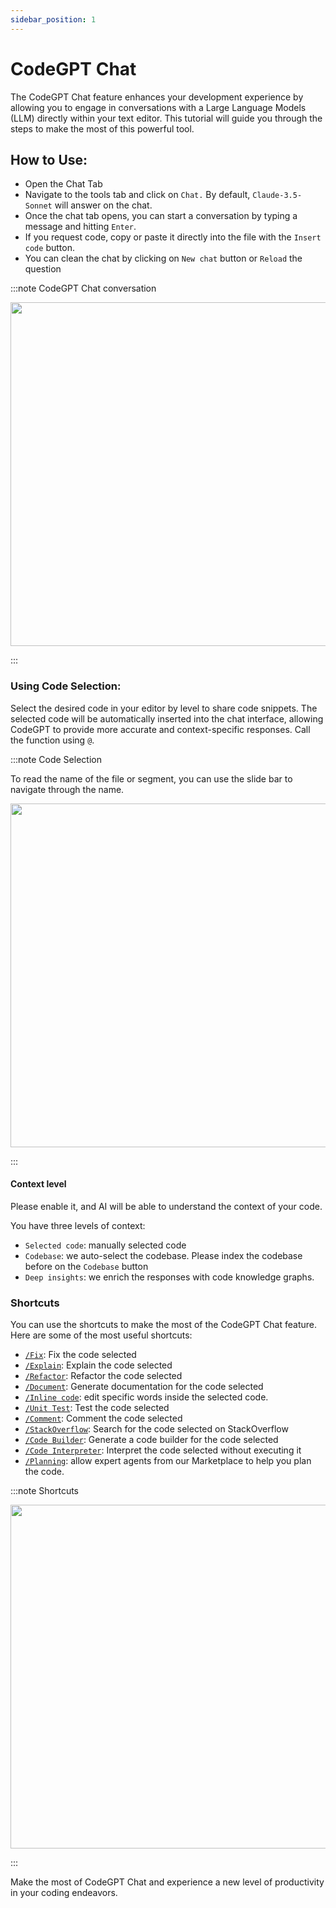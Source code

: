 ```yaml
---
sidebar_position: 1
---
```

# CodeGPT Chat

The CodeGPT Chat feature enhances your development experience by allowing you to engage in conversations with a Large Language Models (LLM) directly within your text editor. This tutorial will guide you through the steps to make the most of this powerful tool.

## How to Use:
- Open the Chat Tab
- Navigate to the tools tab and click on `Chat.` By default, `Claude-3.5-Sonnet` will answer on the chat.
- Once the chat tab opens, you can start a conversation by typing a message and hitting `Enter`.
- If you request code, copy or paste it directly into the file with the `Insert code` button.
- You can clean the chat by clicking on `New chat` button or `Reload` the question

:::note CodeGPT Chat conversation
<p align="center">
      <img width="750" height="550" src="https://github.com/user-attachments/assets/099fe893-08e3-4c31-a845-5f117a1de696"/>
</p>
:::

### Using Code Selection:
Select the desired code in your editor by level to share code snippets. The selected code will be automatically inserted into the chat interface, allowing CodeGPT to provide more accurate and context-specific responses. Call the function using `@`.

:::note Code Selection

To read the name of the file or segment, you can use the slide bar to navigate through the name.
 
<p align="center">
    <img width="750" height="550"  src="https://github.com/user-attachments/assets/90a920ed-74c6-458b-9444-55c4b60128f9" />
</p>
:::

#### Context level

Please enable it, and AI will be able to understand the context of your code. 

You have three levels of context:

- `Selected code`: manually selected code
- `Codebase`: we auto-select the codebase. Please index the codebase before on the `Codebase` button
- `Deep insights`: we enrich the responses with code knowledge graphs.

### Shortcuts
You can use the shortcuts to make the most of the CodeGPT Chat feature. Here are some of the most useful shortcuts:

- [`/Fix`](https://docs.codegpt.co/docs/tutorial-features/find_problems): Fix the code selected
- [`/Explain`](https://docs.codegpt.co/docs/tutorial-features/code_explanation): Explain the code selected
- [`/Refactor`](https://docs.codegpt.co/docs/tutorial-features/code_refactoring): Refactor the code selected
- [`/Document`](https://docs.codegpt.co/docs/tutorial-features/code_documentation): Generate documentation for the code selected
- [`/Inline code`](https://docs.codegpt.co/docs/tutorial-features/code_inline): edit specific words inside the selected code. 
- [`/Unit Test`](https://docs.codegpt.co/docs/tutorial-features/unit_testing): Test the code selected
- [`/Comment`](ddd): Comment the code selected
- [`/StackOverflow`](https://docs.codegpt.co/docs/tutorial-features/stackoverflow): Search for the code selected on StackOverflow 
- [`/Code Builder`](https://docs.codegpt.co/docs/tutorial-features/code_builder): Generate a code builder for the code selected
- [`/Code Interpreter`](https://docs.codegpt.co/docs/tutorial-features/code_interpreter): Interpret the code selected without executing it
- [`/Planning`](dddd): allow expert agents from our Marketplace to help you plan the code.


:::note Shortcuts

<p align="center">
    <img width="750" height="550"  src="https://github.com/user-attachments/assets/6aba86fa-0c6c-49f2-89bc-47456d2c61e5" />
</p>
:::

Make the most of CodeGPT Chat and experience a new level of productivity in your coding endeavors.

